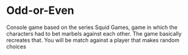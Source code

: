# Odd-or-Even
Console game based on the series Squid Games, game in which the characters had to bet marbels against each other. The game basically recreates that. You will be match against a player that makes random choices
